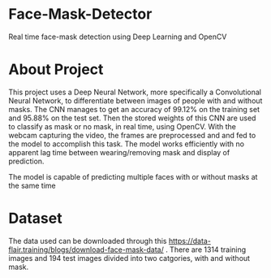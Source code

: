 # Face-Mask-Detector
Real time face-mask detection using Deep Learning and OpenCV

# About Project

This project uses a Deep Neural Network, more specifically a Convolutional Neural Network, to differentiate between images of people with and without masks. The CNN manages to get an accuracy of 99.12% on the training set and 95.88% on the test set. Then the stored weights of this CNN are used to classify as mask or no mask, in real time, using OpenCV. With the webcam capturing the video, the frames are preprocessed and and fed to the model to accomplish this task. The model works efficiently with no apparent lag time between wearing/removing mask and display of prediction.

The model is capable of predicting multiple faces with or without masks at the same time

# Dataset
The data used can be downloaded through this https://data-flair.training/blogs/download-face-mask-data/ . There are 1314 training images and 194 test images divided into two catgories, with and without mask.


